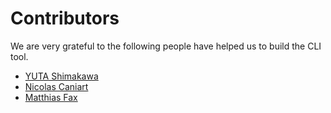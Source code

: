 # Contributors

We are very grateful to the following people have helped us to build the CLI tool.

- [YUTA Shimakawa](https://github.com/bananaumai)
- [Nicolas Caniart](https://github.com/cans)
- [Matthias Fax](https://github.com/matfax)

